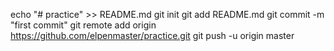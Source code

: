echo "# practice" >> README.md
  git init
  git add README.md
  git commit -m "first commit"
  git remote add origin https://github.com/elpenmaster/practice.git
  git push -u origin master
  
